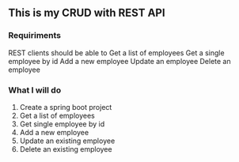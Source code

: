 ## This is my CRUD with REST API

### Requiriments
REST clients should be able to 
    Get a list of employees
    Get a single employee by id
    Add a new employee
    Update an employee
    Delete an employee

### What I will do
1. Create a spring boot project
2. Get a list of employees
3. Get single employee by id
4. Add a new employee
5. Update an existing employee
6. Delete an existing employee